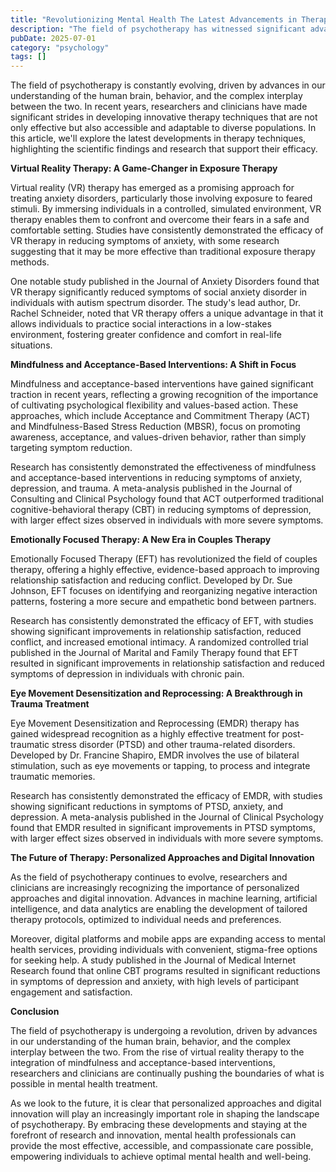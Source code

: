 ```yaml
---
title: "Revolutionizing Mental Health The Latest Advancements in Therapy Techniques"
description: "The field of psychotherapy has witnessed significant advancements in recent years, with the emergence of novel techniques and refinements to existing approaches. This article delves into the latest..."
pubDate: 2025-07-01
category: "psychology"
tags: []
---
```


The field of psychotherapy is constantly evolving, driven by advances in our understanding of the human brain, behavior, and the complex interplay between the two. In recent years, researchers and clinicians have made significant strides in developing innovative therapy techniques that are not only effective but also accessible and adaptable to diverse populations. In this article, we'll explore the latest developments in therapy techniques, highlighting the scientific findings and research that support their efficacy.

**Virtual Reality Therapy: A Game-Changer in Exposure Therapy**

Virtual reality (VR) therapy has emerged as a promising approach for treating anxiety disorders, particularly those involving exposure to feared stimuli. By immersing individuals in a controlled, simulated environment, VR therapy enables them to confront and overcome their fears in a safe and comfortable setting. Studies have consistently demonstrated the efficacy of VR therapy in reducing symptoms of anxiety, with some research suggesting that it may be more effective than traditional exposure therapy methods.

One notable study published in the Journal of Anxiety Disorders found that VR therapy significantly reduced symptoms of social anxiety disorder in individuals with autism spectrum disorder. The study's lead author, Dr. Rachel Schneider, noted that VR therapy offers a unique advantage in that it allows individuals to practice social interactions in a low-stakes environment, fostering greater confidence and comfort in real-life situations.

**Mindfulness and Acceptance-Based Interventions: A Shift in Focus**

Mindfulness and acceptance-based interventions have gained significant traction in recent years, reflecting a growing recognition of the importance of cultivating psychological flexibility and values-based action. These approaches, which include Acceptance and Commitment Therapy (ACT) and Mindfulness-Based Stress Reduction (MBSR), focus on promoting awareness, acceptance, and values-driven behavior, rather than simply targeting symptom reduction.

Research has consistently demonstrated the effectiveness of mindfulness and acceptance-based interventions in reducing symptoms of anxiety, depression, and trauma. A meta-analysis published in the Journal of Consulting and Clinical Psychology found that ACT outperformed traditional cognitive-behavioral therapy (CBT) in reducing symptoms of depression, with larger effect sizes observed in individuals with more severe symptoms.

**Emotionally Focused Therapy: A New Era in Couples Therapy**

Emotionally Focused Therapy (EFT) has revolutionized the field of couples therapy, offering a highly effective, evidence-based approach to improving relationship satisfaction and reducing conflict. Developed by Dr. Sue Johnson, EFT focuses on identifying and reorganizing negative interaction patterns, fostering a more secure and empathetic bond between partners.

Research has consistently demonstrated the efficacy of EFT, with studies showing significant improvements in relationship satisfaction, reduced conflict, and increased emotional intimacy. A randomized controlled trial published in the Journal of Marital and Family Therapy found that EFT resulted in significant improvements in relationship satisfaction and reduced symptoms of depression in individuals with chronic pain.

**Eye Movement Desensitization and Reprocessing: A Breakthrough in Trauma Treatment**

Eye Movement Desensitization and Reprocessing (EMDR) therapy has gained widespread recognition as a highly effective treatment for post-traumatic stress disorder (PTSD) and other trauma-related disorders. Developed by Dr. Francine Shapiro, EMDR involves the use of bilateral stimulation, such as eye movements or tapping, to process and integrate traumatic memories.

Research has consistently demonstrated the efficacy of EMDR, with studies showing significant reductions in symptoms of PTSD, anxiety, and depression. A meta-analysis published in the Journal of Clinical Psychology found that EMDR resulted in significant improvements in PTSD symptoms, with larger effect sizes observed in individuals with more severe symptoms.

**The Future of Therapy: Personalized Approaches and Digital Innovation**

As the field of psychotherapy continues to evolve, researchers and clinicians are increasingly recognizing the importance of personalized approaches and digital innovation. Advances in machine learning, artificial intelligence, and data analytics are enabling the development of tailored therapy protocols, optimized to individual needs and preferences.

Moreover, digital platforms and mobile apps are expanding access to mental health services, providing individuals with convenient, stigma-free options for seeking help. A study published in the Journal of Medical Internet Research found that online CBT programs resulted in significant reductions in symptoms of depression and anxiety, with high levels of participant engagement and satisfaction.

**Conclusion**

The field of psychotherapy is undergoing a revolution, driven by advances in our understanding of the human brain, behavior, and the complex interplay between the two. From the rise of virtual reality therapy to the integration of mindfulness and acceptance-based interventions, researchers and clinicians are continually pushing the boundaries of what is possible in mental health treatment.

As we look to the future, it is clear that personalized approaches and digital innovation will play an increasingly important role in shaping the landscape of psychotherapy. By embracing these developments and staying at the forefront of research and innovation, mental health professionals can provide the most effective, accessible, and compassionate care possible, empowering individuals to achieve optimal mental health and well-being.